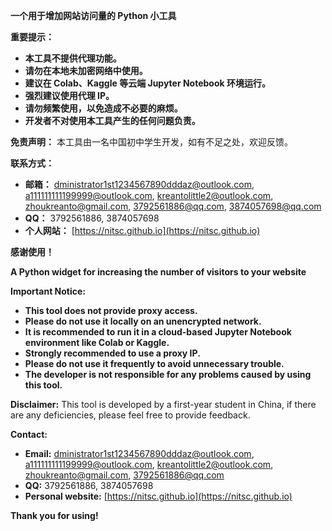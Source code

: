 **一个用于增加网站访问量的 Python 小工具**

**重要提示：**

* **本工具不提供代理功能。**
* **请勿在本地未加密网络中使用。**
* **建议在 Colab、Kaggle 等云端 Jupyter Notebook 环境运行。**
* **强烈建议使用代理 IP。**
* **请勿频繁使用，以免造成不必要的麻烦。**
* **开发者不对使用本工具产生的任何问题负责。**

**免责声明：** 本工具由一名中国初中学生开发，如有不足之处，欢迎反馈。

**联系方式：**
* **邮箱：** dministrator1st1234567890dddaz@outlook.com, a111111111199999@outlook.com, kreantolittle2@outlook.com, zhoukreanto@gmail.com, 3792561886@qq.com, 3874057698@qq.com
* **QQ：** 3792561886, 3874057698
* **个人网站：** [https://nitsc.github.io](https://nitsc.github.io)

**感谢使用！**


**A Python widget for increasing the number of visitors to your website**

**Important Notice:**

* **This tool does not provide proxy access.**
* **Please do not use it locally on an unencrypted network.**
* **It is recommended to run it in a cloud-based Jupyter Notebook environment like Colab or Kaggle.**
* **Strongly recommended to use a proxy IP.**
* **Please do not use it frequently to avoid unnecessary trouble.**
* **The developer is not responsible for any problems caused by using this tool.**

**Disclaimer:** This tool is developed by a first-year student in China, if there are any deficiencies, please feel free to provide feedback.

**Contact:**
* **Email:** dministrator1st1234567890dddaz@outlook.com, a111111111199999@outlook.com, kreantolittle2@outlook.com, zhoukreanto@gmail.com, 3792561886@qq.com
* **QQ:** 3792561886, 3874057698
* **Personal website:** [https://nitsc.github.io](https://nitsc.github.io)

**Thank you for using!**
